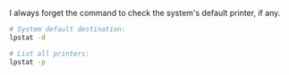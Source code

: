 ---
---

I always forget the command to check the system's default printer, if
any.

```bash
# System default destination:
lpstat -d

# List all printers:
lpstat -p
```
